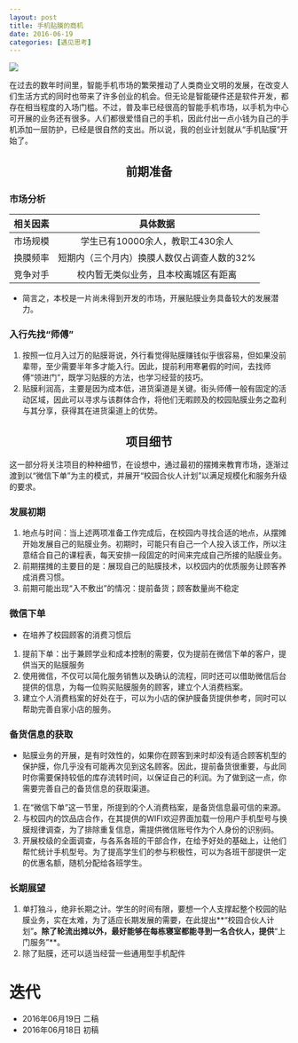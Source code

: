 ```yaml
---
layout: post
title: 手机贴膜的商机 
date: 2016-06-19
categories: [遇见思考]
---
```


![](http://www.xjpeace.cn/news/picture/sh/201508/W020150826451629456180.jpg)

在过去的数年时间里，智能手机市场的繁荣推动了人类商业文明的发展，在改变人们生活方式的同时也带来了许多创业的机会。但无论是智能硬件还是软件开发，都存在相当程度的入场门槛。不过，普及率已经很高的智能手机市场，以手机为中心可开展的业务还有很多。人们都很爱惜自己的手机，因此付出一点小钱为自己的手机添加一层防护，已经是很自然的支出。所以说，我的创业计划就从“手机贴膜”开始了。

## <center>前期准备</center>

### 市场分析

| 相关因素 |          具体数据           |
| :--: | :---------------------: |
| 市场规模 |  学生已有10000余人，教职工430余人   |
| 换膜频率 | 短期内（三个月内）换膜人数仅占调查人数的32% |
| 竞争对手 |   校内暂无类似业务，且本校离城区有距离    |

* 简言之，本校是一片尚未得到开发的市场，开展贴膜业务具备较大的发展潜力。

### 入行先找“师傅”

1. 按照一位月入过万的贴膜哥说，外行看觉得贴膜赚钱似乎很容易，但如果没前辈带，至少需要半年多才能入行。因此，提前利用寒暑假的时间，去找师傅“领进门”，既学习贴膜的方法，也学习经营的技巧。
2. 贴膜利润高，主要是因为成本低，进货渠道是关键。街头师傅一般有固定的活动区域，因此可以寻求与该群体合作，将他们无暇顾及的校园贴膜业务之盈利与其分享，获得其在进货渠道上的优势。

## <center>项目细节</center>

这一部分将关注项目的种种细节，在设想中，通过最初的摆摊来教育市场，逐渐过渡到以“微信下单”为主的模式，并展开“校园合伙人计划”以满足规模化和服务升级的要求。

### 发展初期

1. 地点与时间：当上述两项准备工作完成后，在校园内寻找合适的地点，从摆摊开始发展自己的贴膜业务。初期时，可能只有自己一个人投入该工作，所以注意结合自己的课程表，每天安排一段固定的时间来完成自己所接的贴膜业务。
2. 前期摆摊的主要目的是：展现自己的贴膜技术，以校园内的优质服务让顾客养成消费习惯。
3. 前期可能出现“入不敷出”的情况：提前备货；顾客数量尚不稳定

### 微信下单

* 在培养了校园顾客的消费习惯后

1. 提前下单：出于兼顾学业和成本控制的需要，仅为提前在微信下单的客户，提供当天的贴膜服务
2. 使用微信，不仅可以简化服务销售以及确认的流程，同时还可以借助微信后台提供的信息，为每一位购买贴膜服务的顾客，建立个人消费档案。
3. 建立个人消费档案的好处在于，可以为小店的保护膜备货提供参考，同时可以帮助完善自家小店的服务。

###  备货信息的获取

* 贴膜业务的开展，是有时效性的，如果你在顾客到来时却没有适合顾客机型的保护膜，你几乎没有可能再次见到这名顾客。因此，提前备货很重要，与此同时你需要保持较低的库存流转时间，以保证自己的利润。为了做到这一点，你需要完善自己的备货信息的获取渠道。

1. 在“微信下单”这一节里，所提到的个人消费档案，是备货信息最可信的来源。
2. 与校园内的饮品店合作，在其提供的WIFI欢迎界面加载一份用户手机型号与换膜规律调查，为了排除重复信息，需提供微信账号作为个人身份的识别码。
3. 开展校级的全面调查，与各系各班的干部合作，在给予好处的基础上，让他们帮忙统计手机型号。为了提高学生们的参与积极性，可以为各班干部提供一定的优惠名额，随机分配给各班学生。

### 长期展望

1. 单打独斗，绝非长期之计。学生的时间有限，要想一个人支撑起整个校园的贴膜业务，实在太难，为了适应长期发展的需要，在此提出**“校园合伙人计划”**。除了轮流出摊以外，最好能够在每栋寝室都能寻到一名合伙人，提供**“上门服务”**。
2. 除了贴膜，还可以适当经营一些通用型手机配件


# 迭代

* 2016年06月19日 二稿
* 2016年06月18日 初稿




